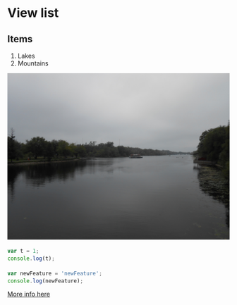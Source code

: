 # View list
## Items
1. Lakes
2. Mountains

![](image.JPG)

```js
var t = 1;
console.log(t);

var newFeature = 'newFeature';
console.log(newFeature);
```

[More info here](readme.md)